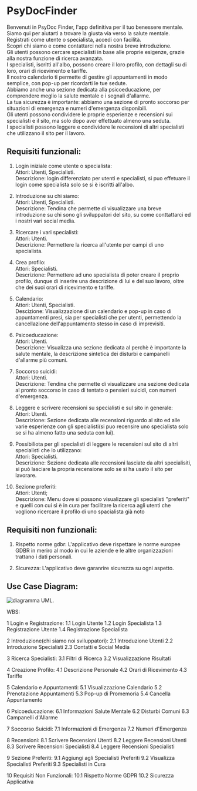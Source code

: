 # PsyDocFinder
Benvenuti in PsyDoc Finder, l'app definitiva per il tuo benessere mentale.<br>
Siamo qui per aiutarti a trovare la giusta via verso la salute mentale.<br>
Registrati come utente o specialista, accedi con facilità.<br>
Scopri chi siamo e come contattarci nella nostra breve introduzione.<br>
Gli utenti possono cercare specialisti in base alle proprie esigenze, grazie alla nostra funzione di ricerca avanzata.<br>
I specialisti, iscritti all'albo, possono creare il loro profilo, con dettagli su di loro, orari di ricevimento e tariffe.<br>
Il nostro calendario ti permette di gestire gli appuntamenti in modo semplice, con pop-up per ricordarti le tue sedute.<br> 
Abbiamo anche una sezione dedicata alla psicoeducazione, per comprendere meglio la salute mentale e i segnali d'allarme.<br>
La tua sicurezza è importante: abbiamo una sezione di pronto soccorso per situazioni di emergenza e numeri d'emergenza disponibili.<br> 
Gli utenti possono condividere le proprie esperienze e recensioni sui specialisti e il sito, ma solo dopo aver effettuato almeno una seduta.<br> 
I specialisti possono leggere e condividere le recensioni di altri specialisti che utilizzano il sito per il lavoro.<br>


## Requisiti funzionali:

1) Login iniziale come utente o specialista:<br>
	Attori:	Utenti, Specialisti.<br>
	Descrizione: login differenziato per utenti e specialisti, si puo effetuare il login come specialista solo se si è iscritti all'albo.

2) Introduzione su chi siamo:<br>
	Attori: Utenti, Specialisti.<br>
	Descrizione: Tendina che permette di visualizzare una breve introduzione su chi sono gli sviluppatori del sito, su come conttattarci ed i nostri vari social media.

3) Ricercare i vari specialisti:<br>
	Attori: Utenti.<br>
	Descrizione: Permettere la ricerca all'utente per campi di uno specialista.

4) Crea profilo:<br>
	Attori: Specialisti.<br>
	Descrizione: Permettere ad uno specialista di poter creare il proprio profilo, dunque di inserire una descrizione di lui e del suo lavoro, oltre che dei suoi orari di ricevimento e tariffe.

5) Calendario:<br>
	Attori: Utenti, Specialisti.<br>
	Descizione: Visualizzazione di un calendario e pop-up in caso di appuntamenti presi, sia per specialisti che per utenti, permettendo la cancellazione dell'appuntamento stesso in caso di imprevisiti.

6) Psicoeducazione:<br>
	Attori: Utenti.<br>
	Descrizione: Visualizza una sezione dedicata al perchè è importante la salute mentale, la descrizione sintetica dei disturbi e campanelli d'allarme più comuni.

7) Soccorso suicidi:<br>
	Attori: Utenti.<br>
	Descrizione: Tendina che permette di visualizzare una sezione dedicata al pronto soccorso in caso di tentato o pensieri suicidi, con numeri d'emergenza.

8) Leggere e scrivere recensioni su specialisti e sul sito in generale:<br>
	Attori: Utenti.<br>
	Descrizione: Sezione dedicata alle recensioni riguardo al sito ed alle varie esperienze con gli specialisti(si puo recensire uno specialista solo se si ha almeno fatto una seduta con lui).

9) Possibiliota per gli specialisti di leggere le recensioni sul sito di altri specialisti che lo utilizzano:<br>
	Attori: Specialisti.<br>
	Descrizione: Sezione dedicata alle recensioni lasciate da altri specialisiti, si può lasciare la propria recensione solo se si ha usato il sito per lavorare.

10) Sezione preferiti:<br>
	Attori: Utenti;<br>
	Descrizione: Menu dove si possono visualizzare gli specialisti "preferiti" e quelli con cui si è in cura per facilitare la ricerca agli utenti che vogliono ricercare il profilo di uno spacialista già noto 


## Requisiti non funzionali:

1) Rispetto norme gdbr: L'applicativo deve rispettare le norme europee GDBR in meriro al modo in cui le aziende e le altre organizzazioni trattano i dati personali.
	
2) Sicurezza: L'applicativo deve garanrire sicurezza su ogni aspetto.

## Use Case Diagram:
![diagramma UML](https://yuml.me/52f5e449.png).

WBS:

1 Login e Registrazione:
1.1 Login Utente
1.2 Login Specialista
1.3 Registrazione Utente
1.4 Registrazione Specialista

2 Introduzione(chi siamo noi sviluppatori):
2.1 Introduzione Utenti
2.2 Introduzione Specialisti
2.3 Contatti e Social Media

3 Ricerca Specialisti:
3.1 Filtri di Ricerca
3.2 Visualizzazione Risultati

4 Creazione Profilo:
4.1 Descrizione Personale
4.2 Orari di Ricevimento
4.3 Tariffe

5 Calendario e Appuntamenti:
5.1 Visualizzazione Calendario
5.2 Prenotazione Appuntamenti
5.3 Pop-up di Promemoria
5.4 Cancella Appuntamento

6 Psicoeducazione:
6.1 Informazioni Salute Mentale
6.2 Disturbi Comuni
6.3 Campanelli d'Allarme

7 Soccorso Suicidi:
7.1 Informazioni di Emergenza
7.2 Numeri d'Emergenza

8 Recensioni:
8.1 Scrivere Recensioni Utenti
8.2 Leggere Recensioni Utenti
8.3 Scrivere Recensioni Specialisti
8.4 Leggere Recensioni Specialisti

9 Sezione Preferiti:
9.1 Aggiungi agli Specialisti Preferiti
9.2 Visualizza Specialisti Preferiti
9.3 Specialisti in Cura

10 Requisiti Non Funzionali:
10.1 Rispetto Norme GDPR
10.2 Sicurezza Applicativa